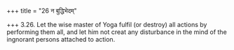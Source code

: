 +++
title = "26 न बुद्धिभेदम्"

+++
3.26. Let the wise master of Yoga fulfil (or destroy) all actions by
performing them all, and let him not creat any disturbance in the mind
of the ingnorant persons attached to action.
